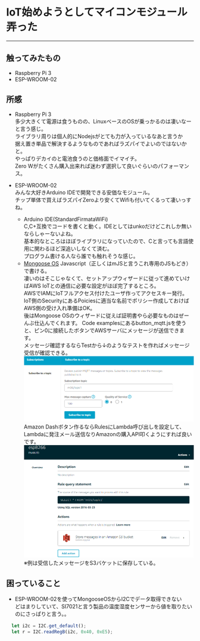 # IoT始めようとしてマイコンモジュール弄った
---
## 触ってみたもの
- Raspberry Pi 3
- ESP-WROOM-02


## 所感
- Raspberry Pi 3  
多少大きくて電源は食うものの、LinuxベースのOSが乗っかるのは凄いなーと言う感じ。  
ライブラリ周りは個人的にNodejsがとても力が入っているなあと言うか  
据え置き単品で解決するようなものであればラズパイでよいのではないかと。  
やっぱりデカイのと電池食うのと価格面でイマイチ。  
Zero Wがたくさん購入出来れば迷わず選択して良いぐらいのパフォーマンス。  


- ESP-WROOM-02  
みんな大好きArduino IDEで開発できる安価なモジュール。  
チップ単体で買えばラズパイZeroより安くてWifiも付いてくるって凄いっすね。  
  - Arduino IDE(StandardFirmataWiFi)  
C,C+互換でコードを書くと動く。IDEとしてはunkoだけどこれしか無いならしゃーないよね。  
基本的なところはほぼライブラリになっていたので、Cと言っても言語使用に関わるほど深追いしなくて済む。  
プログラム書ける人なら誰でも触れそうな感じ。
  - [Mongoose OS](https://mongoose-os.com/)
Javascript（正しくはmJSと言うこれ専用のJSもどき）で書ける。  
凄いのはそこじゃなくて、セットアップウィザードに従って進めていけばAWS IoTとの通信に必要な設定がほぼ完了するところ。  
AWSでIAMにIoTフルアクセス付けたユーザ作ってアクセスキー発行。  
IoT側のSecurityにあるPoiciesに適当な名前でポリシー作成しておけばAWS側の受け入れ準備はOK。  
後はMongoose OSのウィザードに従えば証明書やら必要なものはぜーんぶ仕込んでくれます。
Code examplesにあるbutton_mqtt.jsを使うと、ピン0に接続したボタンでAWSサーバにメッセージが送信できます。  
メッセージ確認するならTestから↓のようなテストを作ればメッセージ受信が確認できる。  
![MQTT確認](./image/aws_iot_test.PNG)  
Amazon Dashボタン作るならRulesにLambda呼び出しを設定して、Lambdaに発注メール送信なりAmazonの購入API叩くようにすれば良いです。  
![MQTT確認](./image/aws_iot_rules.PNG)  
※例は受信したメッセージをS3バケットに保存している。


## 困っていること
- ESP-WROOM-02を使ってMongooseOSからI2Cでデータ取得できない  
どはまりしていて、SI7021と言う製品の温度湿度センサーから値を取りたいのにさっぱりと言う。。  
```js
  let i2c = I2C.get_default(); 
  let r = I2C.readRegB(i2c, 0x40, 0xE5);
```
